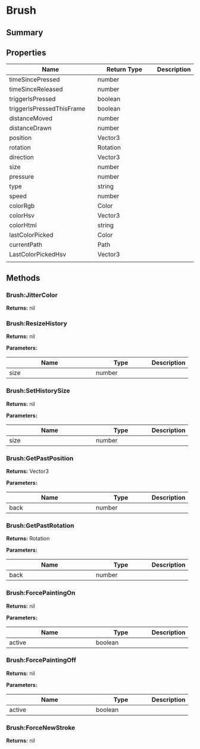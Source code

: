 
# Brush

## Summary




## Properties

<table>
<thead><tr><th width="225">Name</th><th width="160">Return Type</th><th>Description</th></tr></thead>
<tbody>
<tr><td>timeSincePressed</td><td>number</td><td></td></tr>
<tr><td>timeSinceReleased</td><td>number</td><td></td></tr>
<tr><td>triggerIsPressed</td><td>boolean</td><td></td></tr>
<tr><td>triggerIsPressedThisFrame</td><td>boolean</td><td></td></tr>
<tr><td>distanceMoved</td><td>number</td><td></td></tr>
<tr><td>distanceDrawn</td><td>number</td><td></td></tr>
<tr><td>position</td><td>Vector3</td><td></td></tr>
<tr><td>rotation</td><td>Rotation</td><td></td></tr>
<tr><td>direction</td><td>Vector3</td><td></td></tr>
<tr><td>size</td><td>number</td><td></td></tr>
<tr><td>pressure</td><td>number</td><td></td></tr>
<tr><td>type</td><td>string</td><td></td></tr>
<tr><td>speed</td><td>number</td><td></td></tr>
<tr><td>colorRgb</td><td>Color</td><td></td></tr>
<tr><td>colorHsv</td><td>Vector3</td><td></td></tr>
<tr><td>colorHtml</td><td>string</td><td></td></tr>
<tr><td>lastColorPicked</td><td>Color</td><td></td></tr>
<tr><td>currentPath</td><td>Path</td><td></td></tr>
<tr><td>LastColorPickedHsv</td><td>Vector3</td><td></td></tr>
<tr><td></td><td></td><td></td></tr></tbody></table>




## Methods


### Brush:JitterColor



**Returns:** nil






### Brush:ResizeHistory



**Returns:** nil


**Parameters:**

<table data-full-width="false">
<thead><tr><th width="217">Name</th><th width="134">Type</th><th>Description</th></tr></thead>
<tbody><tr><td>size</td><td>number</td><td></td></tr></tbody></table>






### Brush:SetHistorySize



**Returns:** nil


**Parameters:**

<table data-full-width="false">
<thead><tr><th width="217">Name</th><th width="134">Type</th><th>Description</th></tr></thead>
<tbody><tr><td>size</td><td>number</td><td></td></tr></tbody></table>






### Brush:GetPastPosition



**Returns:** Vector3


**Parameters:**

<table data-full-width="false">
<thead><tr><th width="217">Name</th><th width="134">Type</th><th>Description</th></tr></thead>
<tbody><tr><td>back</td><td>number</td><td></td></tr></tbody></table>






### Brush:GetPastRotation



**Returns:** Rotation


**Parameters:**

<table data-full-width="false">
<thead><tr><th width="217">Name</th><th width="134">Type</th><th>Description</th></tr></thead>
<tbody><tr><td>back</td><td>number</td><td></td></tr></tbody></table>






### Brush:ForcePaintingOn



**Returns:** nil


**Parameters:**

<table data-full-width="false">
<thead><tr><th width="217">Name</th><th width="134">Type</th><th>Description</th></tr></thead>
<tbody><tr><td>active</td><td>boolean</td><td></td></tr></tbody></table>






### Brush:ForcePaintingOff



**Returns:** nil


**Parameters:**

<table data-full-width="false">
<thead><tr><th width="217">Name</th><th width="134">Type</th><th>Description</th></tr></thead>
<tbody><tr><td>active</td><td>boolean</td><td></td></tr></tbody></table>






### Brush:ForceNewStroke



**Returns:** nil






